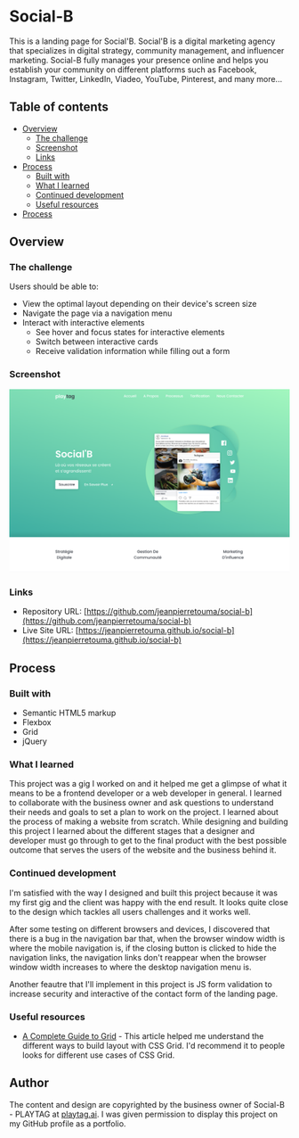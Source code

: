 # Social-B

This is a landing page for Social'B. Social'B is a digital marketing agency that specializes in digital strategy, community management, and influencer marketing. Social-B fully manages your presence online and helps you establish your community on different platforms such as Facebook, Instagram, Twitter, LinkedIn, Viadeo, YouTube, Pinterest, and many more...

## Table of contents

- [Overview](#overview)
  - [The challenge](#the-challenge)
  - [Screenshot](#screenshot)
  - [Links](#links)
- [Process](#process)
  - [Built with](#built-with)
  - [What I learned](#what-i-learned)
  - [Continued development](#continued-development)
  - [Useful resources](#useful-resources)
- [Process](#process)

## Overview

### The challenge

Users should be able to:

- View the optimal layout depending on their device's screen size
- Navigate the page via a navigation menu
- Interact with interactive elements
  - See hover and focus states for interactive elements
  - Switch between interactive cards
  - Receive validation information while filling out a form

### Screenshot

![Desktop preview for the header section of the landing page](./assets/images/desktop-preview.png)

### Links

- Repository URL: [https://github.com/jeanpierretouma/social-b](https://github.com/jeanpierretouma/social-b)
- Live Site URL: [https://jeanpierretouma.github.io/social-b](https://jeanpierretouma.github.io/social-b)

## Process

### Built with

- Semantic HTML5 markup
- Flexbox
- Grid
- jQuery

### What I learned

This project was a gig I worked on and it helped me get a glimpse of what it means to be a frontend developer or a web developer in general. I learned to collaborate with the business owner and ask questions to understand their needs and goals to set a plan to work on the project. I learned about the process of making a website from scratch. While designing and building this project I learned about the different stages that a designer and developer must go through to get to the final product with the best possible outcome that serves the users of the website and the business behind it.

### Continued development

I'm satisfied with the way I designed and built this project because it was my first gig and the client was happy with the end result. It looks quite close to the design which tackles all users challenges and it works well.

After some testing on different browsers and devices, I discovered that there is a bug in the navigation bar that, when the browser window width is where the mobile navigation is, if the closing button is clicked to hide the navigation links, the navigation links don't reappear when the browser window width increases to where the desktop navigation menu is.

Another feautre that I'll implement in this project is JS form validation to increase security and interactive of the contact form of the landing page.

### Useful resources

- [A Complete Guide to Grid](https://css-tricks.com/snippets/css/complete-guide-grid) - This article helped me understand the different ways to build layout with CSS Grid. I'd recommend it to people looks for different use cases of CSS Grid.

## Author

The content and design are copyrighted by the business owner of Social-B - PLAYTAG at [playtag.ai](https://playtag.ai). I was given permission to display this project on my GitHub profile as a portfolio.